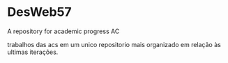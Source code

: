 # DesWeb57
A repository for academic progress AC

trabalhos das acs em um unico repositorio mais organizado em relação às ultimas iterações.
